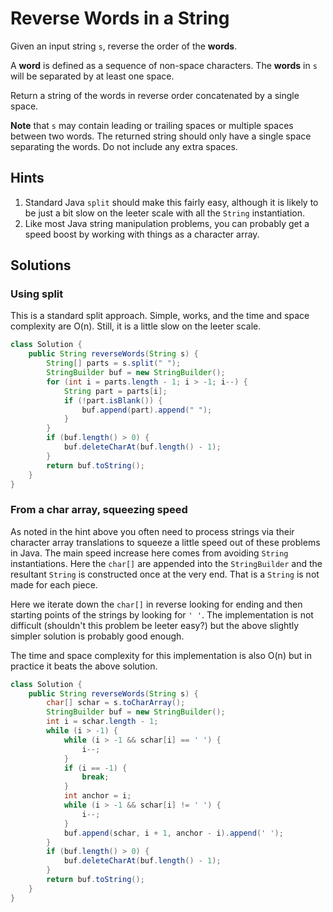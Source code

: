# Reverse Words in a String

Given an input string `s`, reverse the order of the **words**.

A **word** is defined as a sequence of non-space characters. The **words** in
`s` will be separated by at least one space.

Return a string of the words in reverse order concatenated by a single space.

**Note** that `s` may contain leading or trailing spaces or multiple spaces
between two words. The returned string should only have a single space
separating the words. Do not include any extra spaces.

## Hints

1. Standard Java `split` should make this fairly easy, although it is likely to
   be just a bit slow on the leeter scale with all the `String` instantiation.
2. Like most Java string manipulation problems, you can probably get a speed
   boost by working with things as a character array.

## Solutions

### Using split

This is a standard split approach. Simple, works, and the time and space
complexity are O(n). Still, it is a little slow on the leeter scale.

```java
class Solution {
    public String reverseWords(String s) {
        String[] parts = s.split(" ");
        StringBuilder buf = new StringBuilder();
        for (int i = parts.length - 1; i > -1; i--) {
            String part = parts[i];
            if (!part.isBlank()) {
                buf.append(part).append(" ");
            }
        }
        if (buf.length() > 0) {
            buf.deleteCharAt(buf.length() - 1);
        }
        return buf.toString();
    }
}
```

### From a char array, squeezing speed

As noted in the hint above you often need to process strings via their
character array translations to squeeze a little speed out of these problems
in Java. The main speed increase here comes from avoiding `String`
instantiations. Here the `char[]` are appended into the `StringBuilder` and
the resultant `String` is constructed once at the very end. That is a `String`
is not made for each piece.

Here we iterate down the `char[]` in reverse looking for ending and then
starting points of the strings by looking for `' '`. The implementation is not
difficult (shouldn't this problem be leeter easy?) but the above slightly
simpler solution is probably good enough.

The time and space complexity for this implementation is also O(n) but in
practice it beats the above solution.

```java
class Solution {
    public String reverseWords(String s) {
        char[] schar = s.toCharArray();
        StringBuilder buf = new StringBuilder();
        int i = schar.length - 1;
        while (i > -1) {
            while (i > -1 && schar[i] == ' ') {
                i--;
            }
            if (i == -1) {
                break;
            }
            int anchor = i;
            while (i > -1 && schar[i] != ' ') {
                i--;
            }
            buf.append(schar, i + 1, anchor - i).append(' ');
        }
        if (buf.length() > 0) {
            buf.deleteCharAt(buf.length() - 1);
        }
        return buf.toString();
    }
}
```
